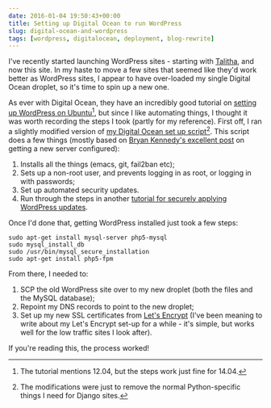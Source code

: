 ```yaml
---
date: 2016-01-04 19:50:43+00:00
title: Setting up Digital Ocean to run WordPress
slug: digital-ocean-and-wordpress
tags: [wordpress, digitalocean, deployment, blog-rewrite]
---
```


I've recently started launching WordPress sites - starting with
[Talitha](https://www.talitha.org.uk), and now this site. In my haste
to move a few sites that seemed like they'd work better as WordPress
sites, I appear to have over-loaded my single Digital Ocean droplet,
so it's time to spin up a new one.

<!-- more -->


As ever with Digital Ocean, they have an incredibly good tutorial on
[setting up WordPress on
Ubuntu](https://www.digitalocean.com/community/tutorials/how-to-install-linux-nginx-mysql-php-lemp-stack-on-ubuntu-12-04)[^1],
but since I like automating things, I thought it was worth recording
the steps I took (partly for my reference). First off, I ran a
slightly modified version of [my Digital Ocean set up
script](https://github.com/dominicrodger/digitalocean)[^2]. This
script does a few things (mostly based on [Bryan Kennedy's excellent
post](http://plusbryan.com/my-first-5-minutes-on-a-server-or-essential-security-for-linux-servers)
on getting a new server configured):


1. Installs all the things (emacs, git, fail2ban etc);
2. Sets up a non-root user, and prevents logging in as root, or
   logging in with passwords;
3. Set up automated security updates.
4. Run through the steps in another [tutorial for securely applying
   WordPress
   updates](https://www.digitalocean.com/community/tutorials/how-to-configure-secure-updates-and-installations-in-wordpress-on-ubuntu).

Once I'd done that, getting WordPress installed just took a few
steps:

```
sudo apt-get install mysql-server php5-mysql
sudo mysql_install_db
sudo /usr/bin/mysql_secure_installation
sudo apt-get install php5-fpm
```

From there, I needed to:

1. SCP the old WordPress site over to my new droplet (both the files
   and the MySQL database);
2. Repoint my DNS records to point to the new droplet;
3. Set up my new SSL certificates from [Let's
   Encrypt](https://letsencrypt.org/) (I've been meaning to write
   about my Let's Encrypt set-up for a while - it's simple, but works
   well for the low traffic sites I look after).

If you're reading this, the process worked!

[^1]: The tutorial mentions 12.04, but the steps work just fine for
      14.04.

[^2]: The modifications were just to remove the normal
      Python-specific things I need for Django sites.
